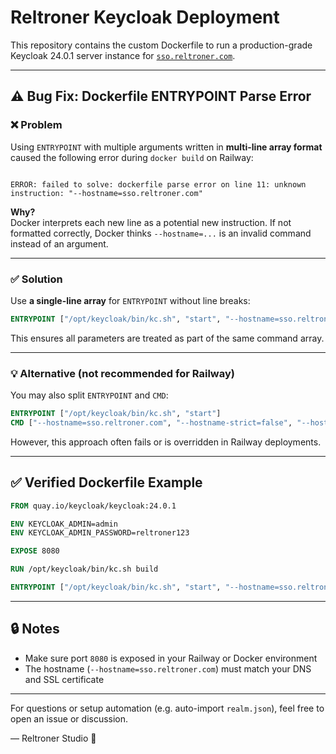 # Reltroner Keycloak Deployment

This repository contains the custom Dockerfile to run a production-grade Keycloak 24.0.1 server instance for [`sso.reltroner.com`](https://sso.reltroner.com).

---

## ⚠️ Bug Fix: Dockerfile ENTRYPOINT Parse Error

### ❌ Problem

Using `ENTRYPOINT` with multiple arguments written in **multi-line array format** caused the following error during `docker build` on Railway:

```

ERROR: failed to solve: dockerfile parse error on line 11: unknown instruction: "--hostname=sso.reltroner.com"

````

**Why?**  
Docker interprets each new line as a potential new instruction. If not formatted correctly, Docker thinks `--hostname=...` is an invalid command instead of an argument.

---

### ✅ Solution

Use **a single-line array** for `ENTRYPOINT` without line breaks:

```dockerfile
ENTRYPOINT ["/opt/keycloak/bin/kc.sh", "start", "--hostname=sso.reltroner.com", "--hostname-strict=false", "--hostname-strict-https=false", "--proxy=edge", "--http-enabled=true", "--http-port=8080", "--log-level=INFO"]
````

This ensures all parameters are treated as part of the same command array.

---

### 💡 Alternative (not recommended for Railway)

You may also split `ENTRYPOINT` and `CMD`:

```dockerfile
ENTRYPOINT ["/opt/keycloak/bin/kc.sh", "start"]
CMD ["--hostname=sso.reltroner.com", "--hostname-strict=false", "--hostname-strict-https=false", "--proxy=edge", "--http-enabled=true", "--http-port=8080", "--log-level=INFO"]
```

However, this approach often fails or is overridden in Railway deployments.

---

## ✅ Verified Dockerfile Example

```dockerfile
FROM quay.io/keycloak/keycloak:24.0.1

ENV KEYCLOAK_ADMIN=admin
ENV KEYCLOAK_ADMIN_PASSWORD=reltroner123

EXPOSE 8080

RUN /opt/keycloak/bin/kc.sh build

ENTRYPOINT ["/opt/keycloak/bin/kc.sh", "start", "--hostname=sso.reltroner.com", "--hostname-strict=false", "--hostname-strict-https=false", "--proxy=edge", "--http-enabled=true", "--http-port=8080", "--log-level=INFO"]
```

---

## 🔒 Notes

* Make sure port `8080` is exposed in your Railway or Docker environment
* The hostname (`--hostname=sso.reltroner.com`) must match your DNS and SSL certificate

---

For questions or setup automation (e.g. auto-import `realm.json`), feel free to open an issue or discussion.

—
Reltroner Studio 🚀
